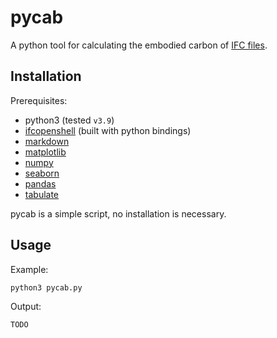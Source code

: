 # pycab

A python tool for calculating the embodied carbon of [IFC files](https://technical.buildingsmart.org/standards/ifc/).

## Installation

Prerequisites:
* python3 (tested `v3.9`)
* [ifcopenshell](https://github.com/IfcOpenShell/IfcOpenShell) (built with python bindings)
* [markdown](https://python-markdown.github.io/)
* [matplotlib](https://matplotlib.org/)
* [numpy](https://numpy.org/)
* [seaborn](https://seaborn.pydata.org/)
* [pandas](https://pandas.pydata.org/)
* [tabulate](https://pypi.org/project/tabulate/)

pycab is a simple script, no installation is necessary.

## Usage

Example:
```shell
python3 pycab.py
```

Output:
```shell
TODO
```